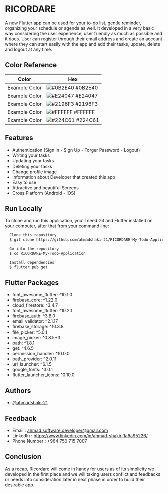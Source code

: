 # RICORDARE

A new Flutter app can be used for your to-do list, gentle reminder, organizing your schedule or agenda as well. It developed in a very basic way considering the user experience, user friendly as much as possible and it does. User can register through their email address and create an account where they can start easily with the app and add their tasks, update, delete and logout at any time.


## Color Reference

| Color             | Hex                                                                |
| ----------------- | ------------------------------------------------------------------ |
| Example Color | ![#0B2E40](https://via.placeholder.com/10/0B2E40?text=+) #0B2E40 |
| Example Color | ![#E24047](https://via.placeholder.com/10/E24047?text=+) #E24047 |
| Example Color | ![#2196F3](https://via.placeholder.com/10/2196F3?text=+) #2196F3 |
| Example Color | ![#FFFFFF](https://via.placeholder.com/10/FFFFFF?text=+) #FFFFFF |
| Example Color | ![#224C61](https://via.placeholder.com/10/224C61?text=+) #224C61 |


## Features

  - Authentication (Sign in - Sign Up - Forger Password - Logout)
  - Writing your tasks
  - Updating your tasks
  - Deleting your tasks
  - Change profile image
  - Information about Developer that created this app
  - Easy to use
  - Attractive and beautiful Screens
  - Cross Platform (Android - IOS)


## Run Locally 

To clone and run this application, you'll need Git and Flutter installed on your computer, after that from your command line:

```bash
  Clone this repository
  $ git clone https://github.com/ahmadshakir21/RICORDARE-My-Todo-Application.git

  Go into the repository
  $ cd RICORDARE-My-Todo-Application

  Install dependencies
  $ flutter pub get
```
    
## Flutter Packages

  - font_awesome_flutter: ^10.1.0
  - firebase_core: ^1.22.0
  - cloud_firestore: ^3.4.7
  - font_awesome_flutter: ^10.2.1
  - firebase_auth: ^3.8.0
  - email_validator: ^2.1.17
  - firebase_storage: ^10.3.8
  - file_picker: ^5.0.1
  - image_picker: ^0.8.5+3
  - path: ^1.8.1
  - get: ^4.6.5
  - permission_handler: ^10.0.0
  - path_provider: ^2.0.11
  - url_launcher: ^6.1.5
  - google_fonts: ^3.0.1
  - flutter_launcher_icons: ^0.10.0

## Authors

- [@ahmadshakir21](https://github.com/ahmadshakir21)


## Feedback

  - Email : ahmad.software.developer@gmail.com
  - LinkedIn : https://www.linkedin.com/in/ahmad-shakir-1a6a95226/
  - Phone Number : +964 750 715 7007


## Conclusion

As a recap, Ricordare will come in handy for users as of its simplicity we developed in the first place and we will taking users conflict and feedbacks or needs into consideration later in next phase in order to build their desirable app. 
